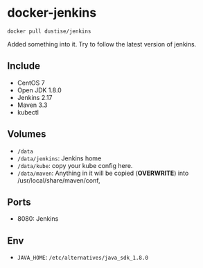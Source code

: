 # docker-jenkins

`docker pull dustise/jenkins`

Added something into it.
Try to follow the latest version of jenkins.

## Include

- CentOS 7
- Open JDK 1.8.0
- Jenkins 2.17
- Maven 3.3
- kubectl

## Volumes

- `/data`
- `/data/jenkins`: Jenkins home
- `/data/kube`: copy your kube config here.
- `/data/maven`: Anything in it will be copied (**OVERWRITE**) into /usr/local/share/maven/conf,

## Ports

- 8080: Jenkins

## Env

- `JAVA_HOME`: `/etc/alternatives/java_sdk_1.8.0`
